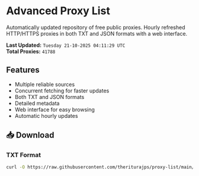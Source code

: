 # Advanced Proxy List

Automatically updated repository of free public proxies. Hourly refreshed HTTP/HTTPS proxies in both TXT and JSON formats with a web interface.

**Last Updated:** `Tuesday 21-10-2025 04:11:29 UTC`  
**Total Proxies:** `41788`

## Features
- Multiple reliable sources
- Concurrent fetching for faster updates
- Both TXT and JSON formats
- Detailed metadata
- Web interface for easy browsing
- Automatic hourly updates

## 📥 Download

### TXT Format
```bash
curl -O https://raw.githubusercontent.com/theriturajps/proxy-list/main/proxies.txt